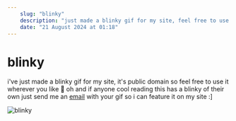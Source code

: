 ```yaml
---
    slug: "blinky"
    description: "just made a blinky gif for my site, feel free to use it wherever you like :]"
    date: "21 August 2024 at 01:18"
---
```


# blinky
i've just made a blinky gif for my site, it's public domain so feel free to use it wherever you like 💜
oh and if anyone cool reading this has a blinky of their own just send me an <a href="mailto:enquiries@u1trav101.net" contenteditable="false">email</a> with your gif so i can feature it on my site :]

![blinky](/img/icons/blinky.gif)
